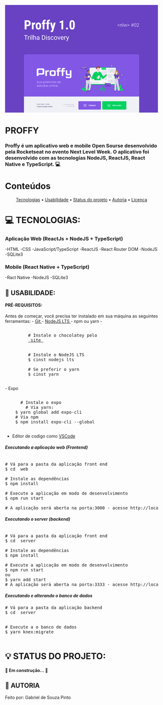 <img src="/Proffy_01.png">

# PROFFY
### **Proffy é um aplicativo web e mobile Open Sourse desenvolvido pela Rocketseat no evento Next Level Week. O aplicativo foi desenvolvido com as tecnologias NodeJS, ReactJS, React Native e TypeScript.** :computer:

**Conteúdos**
==============

<p align="center">
  <a href="#-tecnologias">Tecnologias</a> •
  <a href="#-usabilidades">Usabilidade</a> •
  <a href="#-status-do-projeto">Status do projeto</a> •
  <a href="#-autoria">Autoria</a> •
  <a href="#-licença">Licença</a>
  
</p>

# :computer: TECNOLOGIAS:

### Aplicação Web (ReactJs + NodeJS + TypeScript)
-HTML
-CSS
-JavaScript/TypeScript
-ReactJS
-React Router DOM
-NodeJS
-SQLite3

### Mobile (React Native + TypeScript)
-Ract Native
-NodeJS
-SQLite3

## 📢 USABILIDADE:

#### PRÉ-REQUISITOS: 

<p align="justify">Antes de começar, você precisa ter instalado em sua máquina as seguintes ferramentas: 
- <a href="https://git-scm.com/"> Git </a>
- <a href="https://nodejs.org/en/"> NodeJS LTS </a>
   - npm ou yarn
   - <pre>
      <span class="pl-c">
         <span class="pl-c"># Instale o chocolatey pelo 
         <a href="https://chocolatey.org/install"> site </a>
      </span>
         <span class="pl-c">
         <span class="pl-c">#</span> Instale o NodeJS LTS </span>
         $ cinst nodejs lts
         <span class="pl-c">
         <span class="pl-c">#</span> Se preferir o yarn</span>
         $ cinst yarn
      </pre>
- Expo
<pre>
   <span class="pl-c">
      <span class="pl-c">#</span> Instale o expo </span>
        <span class="pl-c">#</span> Via yarn: </span>
	$ yarn global add expo-cli
	<span class="pl-c">#</span> Via npm </span>
	$ npm install expo-cli --global 
   </span>
</pre>

- Editor de codigo como <a href="https://nodejs.org/en/"> VSCode </a>
</p>

##### Executando a aplicação web (Frontend)
<pre>

<span class="pl-c"><span class="pl-c">#</span> Vá para a pasta da aplicação front end </span>
$ <span class="pl-c1">cd</span>  web

<span class="pl-c"><span class="pl-c">#</span> Instale as dependências</span>
$ npm install

<span class="pl-c"><span class="pl-c">#</span> Execute a aplicação em modo de desenvolvimento</span>
$ npm run start

<span class="pl-c"><span class="pl-c">#</span> A aplicação será aberta na porta:3000 - acesse http://localhost:3000 </span>
</pre>


##### Executando o server (backend)
<pre>

<span class="pl-c"><span class="pl-c">#</span> Vá para a pasta da aplicação front end </span>
$ <span class="pl-c1">cd</span>  server

<span class="pl-c"><span class="pl-c">#</span> Instale as dependências</span>
$ npm install

<span class="pl-c"><span class="pl-c">#</span> Execute a aplicação em modo de desenvolvimento</span>
$ npm run start
ou
$ yarn add start
<span class="pl-c"><span class="pl-c">#</span> A aplicação será aberta na porta:3333 - acesse http://localhost:3333/ </span>
</pre>


##### Executando e alterando o banco de dados 
<pre>
<span class="pl-c"><span class="pl-c">#</span> Vá para a pasta da aplicação backend </span>
$ <span class="pl-c1">cd</span>  server


<span class="pl-c"><span class="pl-c">#</span> Execute a o banco de dados</span>
$ yarn knex:migrate

</pre>

# 💡 STATUS DO PROJETO:

<h4 align="justify"> 
	🚧  Em construção...  🚧
</h4>

## :art: AUTORIA

  Feito por: Gabriel de Souza Pinto


  
